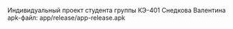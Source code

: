 Индивидуальный проект студента группы КЭ-401 Снедкова Валентина<br />
apk-файл: app/release/app-release.apk
